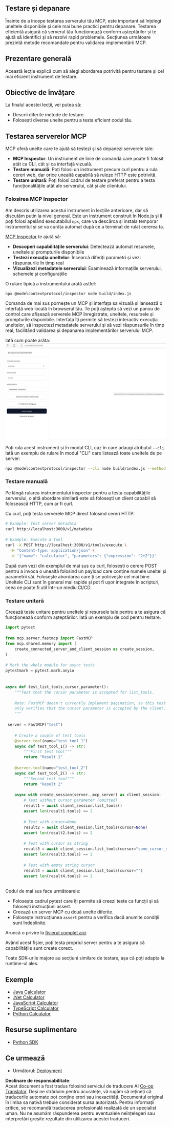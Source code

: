 <!--
CO_OP_TRANSLATOR_METADATA:
{
  "original_hash": "4e34e34e84f013e73c7eaa6d09884756",
  "translation_date": "2025-07-13T22:03:46+00:00",
  "source_file": "03-GettingStarted/08-testing/README.md",
  "language_code": "ro"
}
-->
## Testare și depanare

Înainte de a începe testarea serverului tău MCP, este important să înțelegi uneltele disponibile și cele mai bune practici pentru depanare. Testarea eficientă asigură că serverul tău funcționează conform așteptărilor și te ajută să identifici și să rezolvi rapid problemele. Secțiunea următoare prezintă metode recomandate pentru validarea implementării MCP.

## Prezentare generală

Această lecție explică cum să alegi abordarea potrivită pentru testare și cel mai eficient instrument de testare.

## Obiective de învățare

La finalul acestei lecții, vei putea să:

- Descrii diferite metode de testare.
- Folosești diverse unelte pentru a testa eficient codul tău.

## Testarea serverelor MCP

MCP oferă unelte care te ajută să testezi și să depanezi serverele tale:

- **MCP Inspector**: Un instrument de linie de comandă care poate fi folosit atât ca CLI, cât și ca interfață vizuală.
- **Testare manuală**: Poți folosi un instrument precum curl pentru a rula cereri web, dar orice unealtă capabilă să ruleze HTTP este potrivită.
- **Testare unitară**: Poți folosi cadrul de testare preferat pentru a testa funcționalitățile atât ale serverului, cât și ale clientului.

### Folosirea MCP Inspector

Am descris utilizarea acestui instrument în lecțiile anterioare, dar să discutăm puțin la nivel general. Este un instrument construit în Node.js și îl poți folosi apelând executabilul `npx`, care va descărca și instala temporar instrumentul și se va curăța automat după ce a terminat de rulat cererea ta.

[MCP Inspector](https://github.com/modelcontextprotocol/inspector) te ajută să:

- **Descoperi capabilitățile serverului**: Detectează automat resursele, uneltele și prompturile disponibile
- **Testezi execuția uneltelor**: Încearcă diferiți parametri și vezi răspunsurile în timp real
- **Vizualizezi metadatele serverului**: Examinează informațiile serverului, schemele și configurațiile

O rulare tipică a instrumentului arată astfel:

```bash
npx @modelcontextprotocol/inspector node build/index.js
```

Comanda de mai sus pornește un MCP și interfața sa vizuală și lansează o interfață web locală în browserul tău. Te poți aștepta să vezi un panou de control care afișează serverele MCP înregistrate, uneltele, resursele și prompturile disponibile. Interfața îți permite să testezi interactiv execuția uneltelor, să inspectezi metadatele serverului și să vezi răspunsurile în timp real, facilitând validarea și depanarea implementărilor serverului MCP.

Iată cum poate arăta: ![Inspector](../../../../translated_images/connect.141db0b2bd05f096fb1dd91273771fd8b2469d6507656c3b0c9df4b3c5473929.ro.png)

Poți rula acest instrument și în modul CLI, caz în care adaugi atributul `--cli`. Iată un exemplu de rulare în modul "CLI" care listează toate uneltele de pe server:

```sh
npx @modelcontextprotocol/inspector --cli node build/index.js --method tools/list
```

### Testare manuală

Pe lângă rularea instrumentului inspector pentru a testa capabilitățile serverului, o altă abordare similară este să folosești un client capabil să folosească HTTP, cum ar fi curl.

Cu curl, poți testa serverele MCP direct folosind cereri HTTP:

```bash
# Example: Test server metadata
curl http://localhost:3000/v1/metadata

# Example: Execute a tool
curl -X POST http://localhost:3000/v1/tools/execute \
  -H "Content-Type: application/json" \
  -d '{"name": "calculator", "parameters": {"expression": "2+2"}}'
```

După cum vezi din exemplul de mai sus cu curl, folosești o cerere POST pentru a invoca o unealtă folosind un payload care conține numele uneltei și parametrii săi. Folosește abordarea care ți se potrivește cel mai bine. Uneltele CLI sunt în general mai rapide și pot fi ușor integrate în scripturi, ceea ce poate fi util într-un mediu CI/CD.

### Testare unitară

Creează teste unitare pentru uneltele și resursele tale pentru a te asigura că funcționează conform așteptărilor. Iată un exemplu de cod pentru testare.

```python
import pytest

from mcp.server.fastmcp import FastMCP
from mcp.shared.memory import (
    create_connected_server_and_client_session as create_session,
)

# Mark the whole module for async tests
pytestmark = pytest.mark.anyio


async def test_list_tools_cursor_parameter():
    """Test that the cursor parameter is accepted for list_tools.

    Note: FastMCP doesn't currently implement pagination, so this test
    only verifies that the cursor parameter is accepted by the client.
    """

 server = FastMCP("test")

    # Create a couple of test tools
    @server.tool(name="test_tool_1")
    async def test_tool_1() -> str:
        """First test tool"""
        return "Result 1"

    @server.tool(name="test_tool_2")
    async def test_tool_2() -> str:
        """Second test tool"""
        return "Result 2"

    async with create_session(server._mcp_server) as client_session:
        # Test without cursor parameter (omitted)
        result1 = await client_session.list_tools()
        assert len(result1.tools) == 2

        # Test with cursor=None
        result2 = await client_session.list_tools(cursor=None)
        assert len(result2.tools) == 2

        # Test with cursor as string
        result3 = await client_session.list_tools(cursor="some_cursor_value")
        assert len(result3.tools) == 2

        # Test with empty string cursor
        result4 = await client_session.list_tools(cursor="")
        assert len(result4.tools) == 2
    
```

Codul de mai sus face următoarele:

- Folosește cadrul pytest care îți permite să creezi teste ca funcții și să folosești instrucțiuni assert.
- Creează un server MCP cu două unelte diferite.
- Folosește instrucțiunea `assert` pentru a verifica dacă anumite condiții sunt îndeplinite.

Aruncă o privire la [fișierul complet aici](https://github.com/modelcontextprotocol/python-sdk/blob/main/tests/client/test_list_methods_cursor.py)

Având acest fișier, poți testa propriul server pentru a te asigura că capabilitățile sunt create corect.

Toate SDK-urile majore au secțiuni similare de testare, așa că poți adapta la runtime-ul ales.

## Exemple

- [Java Calculator](../samples/java/calculator/README.md)
- [.Net Calculator](../../../../03-GettingStarted/samples/csharp)
- [JavaScript Calculator](../samples/javascript/README.md)
- [TypeScript Calculator](../samples/typescript/README.md)
- [Python Calculator](../../../../03-GettingStarted/samples/python)

## Resurse suplimentare

- [Python SDK](https://github.com/modelcontextprotocol/python-sdk)

## Ce urmează

- Următorul: [Deployment](../09-deployment/README.md)

**Declinare de responsabilitate**:  
Acest document a fost tradus folosind serviciul de traducere AI [Co-op Translator](https://github.com/Azure/co-op-translator). Deși ne străduim pentru acuratețe, vă rugăm să rețineți că traducerile automate pot conține erori sau inexactități. Documentul original în limba sa nativă trebuie considerat sursa autorizată. Pentru informații critice, se recomandă traducerea profesională realizată de un specialist uman. Nu ne asumăm răspunderea pentru eventualele neînțelegeri sau interpretări greșite rezultate din utilizarea acestei traduceri.